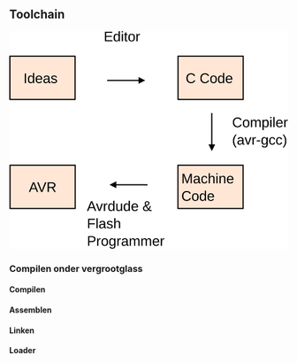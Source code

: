 ## Toolchain

![Toolchain](../../pictures/toolchain_for_avr.png)




### Compilen onder vergrootglass

#### Compilen

#### Assemblen

#### Linken

#### Loader

